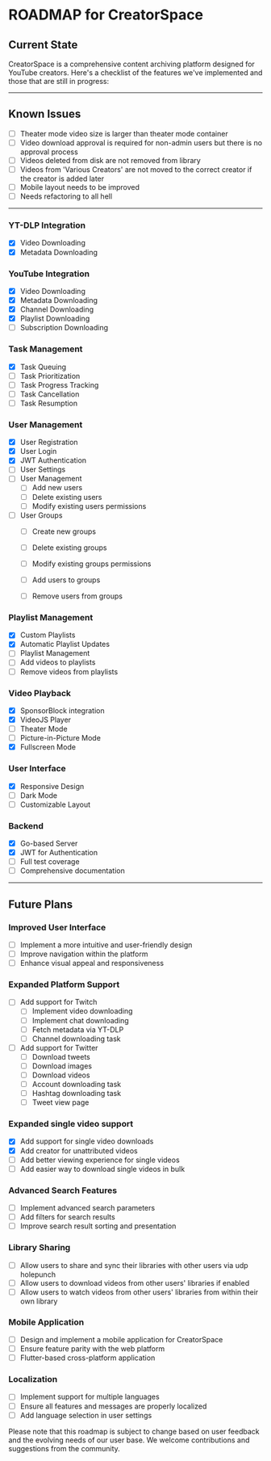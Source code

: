 # ROADMAP for CreatorSpace

## Current State

CreatorSpace is a comprehensive content archiving platform designed for YouTube creators. Here's a checklist of the features we've implemented and those that are still in progress:

---

## Known Issues

- [ ] Theater mode video size is larger than theater mode container
- [ ] Video download approval is required for non-admin users but there is no approval process
- [ ] Videos deleted from disk are not removed from library
- [ ] Videos from 'Various Creators' are not moved to the correct creator if the creator is added later
- [ ] Mobile layout needs to be improved
- [ ] Needs refactoring to all hell

---

### YT-DLP Integration
- [x] Video Downloading
- [x] Metadata Downloading

### YouTube Integration
- [x] Video Downloading
- [x] Metadata Downloading
- [x] Channel Downloading
- [x] Playlist Downloading
- [ ] Subscription Downloading

### Task Management
- [x] Task Queuing
- [ ] Task Prioritization
- [ ] Task Progress Tracking
- [ ] Task Cancellation
- [ ] Task Resumption

### User Management
- [x] User Registration
- [x] User Login
- [x] JWT Authentication
- [ ] User Settings
- [ ] User Management
  - [ ] Add new users
  - [ ] Delete existing users
  - [ ] Modify existing users permissions
- [ ] User Groups
  - [ ] Create new groups
  - [ ] Delete existing groups
  - [ ] Modify existing groups permissions
  - [ ] Add users to groups
  - [ ] Remove users from groups


### Playlist Management
- [x] Custom Playlists
- [x] Automatic Playlist Updates
- [ ] Playlist Management
- [ ] Add videos to playlists
- [ ] Remove videos from playlists

### Video Playback
- [x] SponsorBlock integration
- [x] VideoJS Player
- [ ] Theater Mode
- [ ] Picture-in-Picture Mode
- [x] Fullscreen Mode

### User Interface
- [x] Responsive Design
- [ ] Dark Mode
- [ ] Customizable Layout

### Backend
- [x] Go-based Server
- [x] JWT for Authentication
- [ ] Full test coverage
- [ ] Comprehensive documentation

---

## Future Plans

### Improved User Interface

- [ ] Implement a more intuitive and user-friendly design
- [ ] Improve navigation within the platform
- [ ] Enhance visual appeal and responsiveness

### Expanded Platform Support

- [ ] Add support for Twitch
  - [ ] Implement video downloading
  - [ ] Implement chat downloading
  - [ ] Fetch metadata via YT-DLP
  - [ ] Channel downloading task
- [ ] Add support for Twitter
  - [ ] Download tweets
  - [ ] Download images
  - [ ] Download videos
  - [ ] Account downloading task
  - [ ] Hashtag downloading task
  - [ ] Tweet view page

### Expanded single video support

- [x] Add support for single video downloads
- [x] Add creator for unattributed videos
- [ ] Add better viewing experience for single videos
- [ ] Add easier way to download single videos in bulk

### Advanced Search Features

- [ ] Implement advanced search parameters
- [ ] Add filters for search results
- [ ] Improve search result sorting and presentation

### Library Sharing

- [ ] Allow users to share and sync their libraries with other users via udp holepunch
- [ ] Allow users to download videos from other users' libraries if enabled
- [ ] Allow users to watch videos from other users' libraries from within their own library

### Mobile Application

- [ ] Design and implement a mobile application for CreatorSpace
- [ ] Ensure feature parity with the web platform
- [ ] Flutter-based cross-platform application

### Localization

- [ ] Implement support for multiple languages
- [ ] Ensure all features and messages are properly localized
- [ ] Add language selection in user settings

Please note that this roadmap is subject to change based on user feedback and the evolving needs of our user base. We welcome contributions and suggestions from the community.